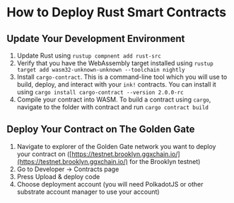 # How to Deploy Rust Smart Contracts

## Update Your Development Environment

1. Update Rust using `rustup compnent add rust-src`
2. Verify that you have the WebAssembly target installed using `rustup target add wasm32-unknown-unknown --toolchain nightly`
3. Install `cargo-contract`. This is a command-line tool which you will use to build, deploy, and interact with your `ink!` contracts. You can install it using `cargo install cargo-contract --version 2.0.0-rc`
4. Compile your contract into WASM. To build a contract using `cargo`, navigate to the folder with contract and run `cargo contract build`

## Deploy Your Contract on The Golden Gate

1. Navigate to explorer of the Golden Gate network you want to deploy your contract on ([https://testnet.brooklyn.ggxchain.io/](https://testnet.brooklyn.ggxchain.io/) for the Brooklyn testnet)
2. Go to Developer &rarr; Contracts page
3. Press Upload & deploy code
4. Choose deployment account (you will need PolkadotJS or other substrate account manager to use your account)
